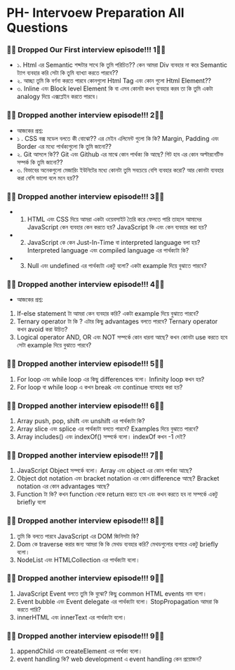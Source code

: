 
# PH- Intervoew Preparation All Questions


### 📣📣 Dropped Our First interview episode!!! 1📣📣
- ১. Html এর Semantic শব্দটার সাথে কি তুমি পরিচিত?? কেন আমরা Div ব্যবহার না করে Semantic ট্যাগ ব্যবহার করি সেটা কি তুমি ব্যাখ্যা করতে পারবে??
- ২. আচ্ছা তুমি কি বর্ণনা করতে পারবে কোনগুলো Html Tag এবং কোন গুলো Html Element??
- ৩. Inline এবং Block level Element কি বা এসব কোনটা কখন ব্যবহার করব তা কি তুমি একটা analogy দিয়ে এক্সপ্লেইন করতে পারবে।

### 📣📣 Dropped another interview episode!!! 2📣📣
- আজকের প্রশ্ন:
- ১ . CSS বক্স মডেল বলতে কী বোঝো?? এর মেইন এলিমেন্ট গুলো কি কি? Margin, Padding এবং Border এর মধ্যে পার্থক্যগুলো কি তুমি জানো??
 - ২. Git আসলে কি?? Git এবং Github এর মাঝে কোন পার্থক্য কি আছে? গিট হাব এর কোন অল্টারনেটিভ সম্পর্ক কি তুমি জানো??
 - ৩. বিভাবের অনেকগুলো মেজারিং ইউনিটের মধ্যে কোনটা তুমি সবচেয়ে বেশি ব্যবহার করো? আর কোনটা ব্যবহার করা বেশি ভালো বলে মনে হয়??

 ### 📣📣 Dropped another interview episode!!! 3📣📣

- 1) HTML এবং CSS দিয়ে আমরা একটা ওয়েবসাইট তৈরি করে ফেলতে পারি তাহলে আমাদের JavaScript কেন ব্যবহার কেন করতে হয়? JavaScript কি এবং কেন ব্যবহার করা হয়?
- 2) JavaScript কে কেন Just-In-Time বা interpreted language বলা হয়? Interpreted language এবং compiled language এর পার্থক্যটা কি?
- 3) Null এবং undefined এর পার্থক্যটা একটু বলো? একটা example দিয়ে বুঝাতে পারবে?

 ### 📣📣 Dropped another interview episode!!! 4📣📣
- আজকের প্রশ্ন:
1) If-else statement টা আমরা কেন ব্যবহার করি? একটা example দিয়ে বুঝাতে পারবে?
2) Ternary operator টা কি ? এটার কিছু advantages বলতে পারবে? Ternary operator কখন avoid করা উচিত?
3) Logical operator AND, OR এবং NOT সম্পর্কে কোন ধারনা আছে? কখন কোনটা use করতে হবে সেটা example দিয়ে বুঝাতে পারবে?

 ### 📣📣 Dropped another interview episode!!! 5📣📣

 1) For loop এবং while loop এর কিছু differences বলো। Infinity loop কখন হয়?
2) For loop বা while loop এ কখন break এবং continue ব্যাবহার করা হয়?


 ### 📣📣 Dropped another interview episode!!! 6📣📣
 1) Array push, pop, shift এবং unshift এর পার্থক্যটা কি?
2) Array slice এবং splice এর পার্থক্যটা বলতে পারবে? Examples দিয়ে বুঝাতে পারবে?
3) Array includes() এবং indexOf() সম্পর্কে বলো। indexOf কখন -1 দেই?

 ### 📣📣 Dropped another interview episode!!! 7📣📣

 1) JavaScript Object সম্পর্কে বলো। Array এবং object এর কোন পার্থক্য আছে?
 2) Object dot notation এবং bracket notation এর কোন difference আছে? Bracket notation এর কোন advantages আছে?
 3) Function টা কি? কখন function থেকে return করতে হবে এবং কখন করতে হব না সম্পর্কে একটু briefly বলো

  ### 📣📣 Dropped another interview episode!!! 8📣📣

  1) তুমি কি বলতে পারবে JavaScript এর DOM জিনিসটা কি?
2) Dom কে traverse করার জন্য আমরা কি কি মেথড ব্যবহার করি? মেথডগুলোর ব্যপারে একটু briefly বলো।
3) NodeList এবং HTMLCollection এর পার্থক্যটা বলো।

  ### 📣📣 Dropped another interview episode!!! 9📣📣

  1) JavaScript Event বলতে তুমি কি বুঝো? কিছু common HTML events নাম বলো।
2) Event bubble এবং Event delegate এর পার্থক্যটা বলো। StopPropagation আমরা কি করতে পারি?
3) innerHTML এবং innerText এর পার্থক্যটা বলো।

  ### 📣📣 Dropped another interview episode!!! 9📣📣
  1) appendChild এবং createElement এর পার্থক্য বলো।
2) event handling কি? web development এ event handling কেন প্রয়োজন?